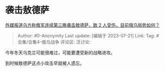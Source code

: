 # 袭击敖德萨
[外媒报道乌方称俄军连续第三晚袭击敖德萨，致 2 人受伤，目前俄乌局势如何？](https://www.zhihu.com/question/613130815/answer/3128909022)

> Author: #0-Anonymity
> Last update: [编辑于 2023-07-21]
> Link:
> Tag: #合集/合集4-俄乌战争 
> 评论区:
> 泛讨论:

今年冬天乌克兰可能很难过，可能要遭受新的战略进攻。

到时候敖德萨这点小攻击早就被人遗忘。